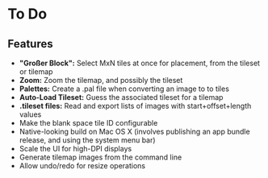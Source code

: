 # To Do

## Features

* **"Großer Block":** Select MxN tiles at once for placement, from the tileset or tilemap
* **Zoom:** Zoom the tilemap, and possibly the tileset
* **Palettes:** Create a .pal file when converting an image to to tiles
* **Auto-Load Tileset:** Guess the associated tileset for a tilemap
* **.tileset files:** Read and export lists of images with start+offset+length values
* Make the blank space tile ID configurable
* Native-looking build on Mac OS X (involves publishing an app bundle release, and using the system menu bar)
* Scale the UI for high-DPI displays
* Generate tilemap images from the command line
* Allow undo/redo for resize operations
